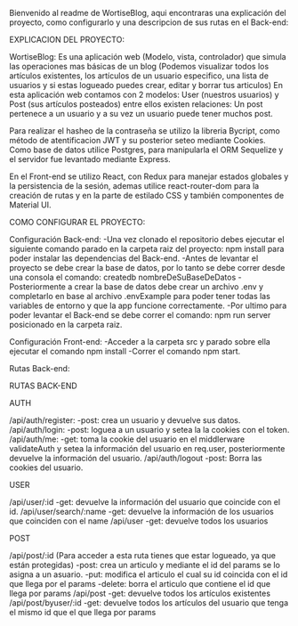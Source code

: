 Bienvenido al readme de WortiseBlog, aqui encontraras una explicación del proyecto, como configurarlo y una descripcion de sus rutas en el Back-end:

EXPLICACION DEL PROYECTO:

WortiseBlog: Es una aplicación web (Modelo, vista, controlador) que simula las operaciones mas básicas de un blog (Podemos visualizar todos los artículos existentes, los artículos de un usuario especifico, una lista de usuarios y si estas logueado puedes crear, editar y borrar tus articulos)
En esta aplicación web contamos con 2 modelos: User (nuestros usuarios) y Post (sus artículos posteados) entre ellos existen relaciones: 
Un post pertenece a un usuario y a su vez un usuario puede tener muchos post.

Para realizar el hasheo de la contraseña se utilizo la libreria Bycript, como método de atentificacion JWT y su posterior seteo mediante Cookies.
Como base de datos utilice Postgres, para manipularla el ORM Sequelize y el servidor fue levantado mediante Express.

En el Front-end se utilizo React, con Redux para manejar estados globales y la persistencia de la sesión, ademas utilice react-router-dom para la creación de rutas y en la parte de estilado CSS y también componentes de Material UI.

COMO CONFIGURAR EL PROYECTO:

Configuración Back-end:
-Una vez clonado el repositorio debes ejecutar el siguiente comando parado en la carpeta raiz del proyecto: npm install para poder instalar las dependencias del Back-end.
-Antes de levantar el proyecto se debe crear la base de datos, por lo tanto se debe correr desde una consola el comando: createdb nombreDeSuBaseDeDatos 
-Posteriormente a crear la base de datos debe crear un archivo .env y completarlo en base al archivo .envExample para poder tener todas las variables de entorno y que la app funcione correctamente.
-Por ultimo para poder levantar el Back-end se debe correr el comando: npm run server posicionado en la carpeta raiz.

Configuración Front-end:
-Acceder a la carpeta src y parado sobre ella ejecutar el comando npm install
-Correr el comando npm start.

Rutas Back-end:

RUTAS BACK-END

AUTH

/api/auth/register: 
-post: crea un usuario y devuelve sus datos.
/api/auth/login:
-post: loguea a un usuario y setea la la cookies con el token.
/api/auth/me:
-get: toma la cookie del usuario en el middlerware validateAuth y setea la información del usuario en req.user, posteriormente devuelve la información del usuario.
/api/auth/logout
-post: Borra las cookies del usuario.

USER

/api/user/:id 
-get: devuelve la información del usuario que coincide con el id.
/api/user/search/:name
-get: devuelve la información de los usuarios que coinciden con el name
/api/user
-get: devuelve todos los usuarios

POST 

/api/post/:id (Para acceder a esta ruta tienes que estar logueado, ya que están protegidas)
-post: crea un articulo y mediante el id del params se lo asigna a un asuario.
-put: modifica el articulo el cual su id coincida con el id que llega por el params
-delete: borra el articulo que contiene el id que llega por params
/api/post
-get: devuelve todos los artículos existentes
/api/post/byuser/:id
-get: devuelve todos los artículos del usuario que tenga el mismo id que el que llega por params












